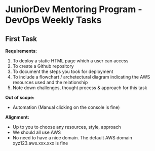 # JuniorDev Mentoring Program - DevOps Weekly Tasks

## First Task
**Requirements:**

1. To deploy a static HTML page which a user can access
2. To create a Github repository
3. To document the steps you took for deployment
4. To include a flowchart / archetectural diagram indicating the AWS resources used and the relationship
5. Note down challenges, thought process & approach for this task

**Out of scope:**
- Automation (Manual clicking on the console is fine)

**Alignment:**
- Up to you to choose any resources, style, approach
- We should all use AWS
- No need to have a nice domain. The default AWS domain xyz123.aws.xxx.xxx is fine
